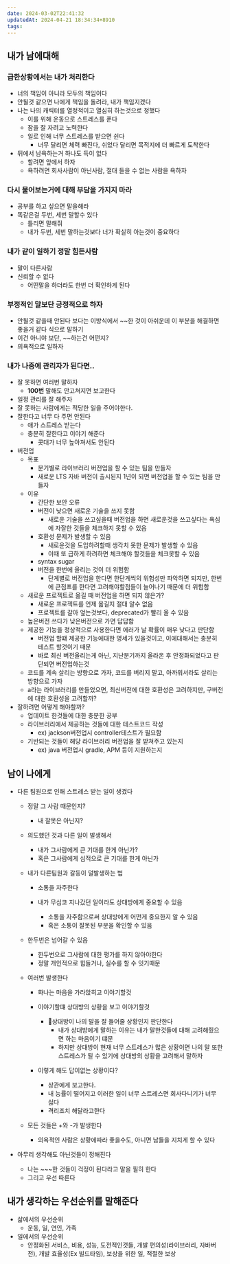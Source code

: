 ```yaml
---
date: 2024-03-02T22:41:32
updatedAt: 2024-04-21 18:34:34+8910
tags: 
---
```

## 내가 남에대해
### 급한상황에서는 내가 처리한다
- 너의 책임이 아니라 모두의 책임이다
- 안될것 같으면 나에게 책임을 돌려라, 내가 책임지겠다
- 나는 나의 캐릭터를 열정적이고 열심히 하는것으로 정했다
	- 이를 위해 운동으로 스트레스를 푼다
	- 잠을 잘 자려고 노력한다
	- 일로 인해 너무 스트레스를 받으면 쉰다
		- 너무 달리면 체력 빠진다, 쉬었다 달리면 목적지에 더 빠르게 도착한다
- 뒤에서 남욕하는거 하나도 득이 없다
	- 할려면 앞에서 하자
	- 욕하려면 회사사람이 아닌사람, 절대 들을 수 없는 사람을 욕하자

### 다시 물어보는거에 대해 부담을 가지지 마라
- 공부를 하고 싶으면 말을해라
- 똑같은걸 두번, 세번 말할수 있다
  - 틀리면 말해줘
  - 내가 두번, 세번 말하는것보다 너가 확실히 아는것이 중요하다

### 내가 같이 일하기 정말 힘든사람
- 말이 다른사람
- 신뢰할 수 없다
	- 어떤말을 하더라도 한번 더 확인하게 된다
### 부정적인 말보단 긍정적으로 하자
- 안될것 같을때 안된다 보다는 이방식에서 \~\~한 것이 아쉬운데 이 부분을 해결하면 좋을거 같다 식으로 말하기
- 이건 아니야 보단, \~\~하는건 어떤지?
- 의욕적으로 일하자

### 내가 나중에 관리자가 된다면..
- 잘 못하면 여러번 말하자
	- **100번** 말해도 안고쳐지면 보고한다
- 일정 관리를 잘 해주자
- 잘 못하는 사람에게는 적당한 일을 주어야한다.
- 잘한다고 너무 다 주면 안된다
	- 애가 스트레스 받는다
	- 충분히 잘한다고 이야기 해준다
		- 콧대가 너무 높아져서도 안된다
- 버전업
	- 목표 
		- 분기별로 라이브러리 버전업을 할 수 있는 팀을 만들자
		- 새로운 LTS 자바 버전이 출시된지 1년이 되면 버전업을 할 수 있는 팀을 만들자
	- 이유
		- 간단한 보안 오류
		- 버전이 낮으면 새로운 기술을 쓰지 못함
			- 새로운 기술을 쓰고싶을때 버전업을 하면 새로운것을 쓰고싶다는 욕심에 자잘한 것들을 체크하지 못할 수 있음
		- 호환성 문제가 발생할 수 있음
			- 새로운것을 도입하려할때 생각치 못한 문제가 발생할 수 있음
			- 이때 또 급하게 하려하면 체크해야 할것들을 체크못할 수 있음
		- syntax sugar
		- 버전을 한번에 올리는 것이 더 위험함
			- 단계별로 버전업을 한다면 한단계씩의 위험성만 파악하면 되지만, 한번에 큰점프를 한다면 고려해야할점들이 늘어나기 때문에 더 위험함
	- 새로운 프로젝트로 옮길 때 버전업을 하면 되지 않은가?
		- 새로운 프로젝트를 언제 옮길지 절대 알수 없음
		- 프로젝트를 갈아 엎는것보다, deprecated가 빨리 올 수 있음
	- 높은버전 쓰다가 낮은버전으로 가면 답답함
	- 제공한 기능을 정상적으로 사용한다면 에러가 날 확률이 매우 낮다고 판단함
		- 버전업 할떄 제공한 기능에대한 명세가 있을것이고, 이에대해서는 충분히 테스트 할것이기 때문
		- 바로 최신 버전올리는게 아닌, 지난분기까지 올라온 후 안정화되었다고 판단되면 버전업하는것
	- 코드를 계속 살리는 방향으로 가자, 코드를 버리지 말고, 아까워서라도 살리는 방향으로 가자
	- a라는 라이브러리를 만들었으면, 최신버전에 대한 호환성은 고려하지만, 구버전에 대한 호환성을 고려할까?
- 잘하려면 어떻게 해야할까?
	- 업데이트 한것들에 대한 충분한 공부
	- 라이브러리에서 제공하는 것들에 대한 테스트코드 작성
		- ex) jackson버전업시 controller테스트가 필요함
	- 기반되는 것들이 해당 라이브러리 버전업을 잘 받쳐주고 있는지
		- ex) java 버전업시 gradle, APM 등이 지원하는지

## 남이 나에게
- 다른 팀원으로 인해 스트레스 받는 일이 생겼다
	- 정말 그 사람 때문인지?
		- 내 잘못은 아닌지?
	- 의도했던 것과 다른 일이 발생해서
		- 내가 그사람에게 큰 기대를 한게 아닌가?
		- 혹은 그사람에게 심적으로 큰 기대를 한게 아닌가
	- 내가 다른팀원과 갈등이 덜발생하는 법
		- 소통을 자주한다

		- 내가 무심코 지나갔던 일이라도 상대방에게 중요할 수 있음
			- 소통을 자주함으로써 상대방에게 어떤게 중요한지 알 수 있음
			- 혹은 소통이 잘못된 부분을 확인할 수 있음
	
	 - 한두번은 넘어갈 수 있음
		- 한두번으로 그사람에 대한 평가를 하지 않아야한다
		- 정말 개인적으로 힘들거나, 실수를 할 수 잇기때문

	 - 여러번 발생한다
		- 화나는 마음을 가라앉히고 이야기할것
		- 이야기할떄 상대방의 상황을 보고 이야기할것
			- 상대방이 나의 말을 잘 들어줄 상황인지 판단한다
				- 내가 상대방에게 말하는 이유는 내가 말한것들에 대해 고려해줬으면 하는 마음이기 떄문
				- 하지만 상대방이 현재 너무 스트레스가 많은 상황이면 나의 말 또한 스트레스가 될 수 있기에 상대방의 상황을 고려해서 말하자

		- 이렇게 해도 답이없는 상황이다?
			- 상관에게 보고한다.
			- 내 능률이 떨어지고 이러한 일이 너무 스트레스면 회사다니기가 너무 싫다
			- 격리조치 해달라고한다

	- 모든 것들은 +와 -가 발생한다
		- 의욕적인 사람은 상황에따라 좋을수도, 아니면 남들을 지치게 할 수 있다

- 아무리 생각해도 아닌것들이 정해진다
	- 나는 \~\~\~한 것들이 걱정이 된다라고 말을 필히 한다
	- 그리고 우선 따른다

## 내가 생각하는 우선순위를 말해준다
- 삶에서의 우선순위
	- 운동, 일, 연인, 가족
- 일에서의 우선순위
	- 안정화된 서비스, 비용, 성능, 도전적인것들, 개발 편의성(라이브러리, 자바버전), 개발 효율성(Ex 빌드타임), 보상을 위한 일, 적절한 보상